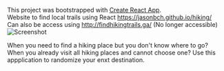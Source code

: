 This project was bootstrapped with [Create React App](https://github.com/facebook/create-react-app).  
Website to find local trails using React https://jasonbch.github.io/hiking/  
Can also be access using http://findhikingtrails.ga/  (No longer accessible)
![Screenshot](https://i.imgur.com/d53228f.png)

When you need to find a hiking place but you don't know where to go?
When you already visit all hiking places and cannot choose one?
Use this appplication to randomize your enxt destination.
